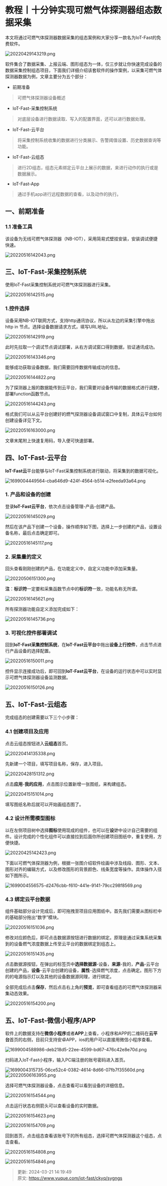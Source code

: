 # 教程丨十分钟实现可燃气体探测器组态数据采集

本文将通过可燃气体探测器数据采集的组态案例和大家分享一款名为IoT-Fast的免费软件。

![20220429143219.png](./img/_QfDHW5h96kRQ8dD/1651737894246-ad96be3c-6978-451d-95b7-0387896621bf-459338.png)

软件集合了数据采集、上报云端、图形组态为一体，仅三步就让你快速完成设备的数据采集控制组态项目，下面我们详细介绍该套软件的操作案例，以采集可燃气体探测器数据为例，文章主要分为五个部分：

+ 前期准备

> 可燃气体探测器设备概述
>

+ IoT-Fast-采集控制系统

> 对底层设备进行数据读取、写入的配置界面，还可以进行数据处理。
>

+ IoT-Fast-云平台

> 将采集控制系统收集的数据进行分类展示、告警阈值设置、历史数据查询等功能。
>

+ IoT-Fast-云组态

> 进行2D组态，组态元素绑定云平台上展示的数据，来进行动作的执行或是数据展示。
>

+ IoT-Fast-App

> 通过手机app进行远程数据的查看，以及动作的执行。
>

## 一、前期准备
### 1.1 准备工具
该设备为无线可燃气体探测器（NB-IOT），采用简易式壁挂安装，安装调试便捷快速。

![20220516142043.png](./img/_QfDHW5h96kRQ8dD/1652690307288-6a86ea38-6d93-4579-aa99-fd1f11a90d3f-539832.png)

## 三、IoT-Fast-采集控制系统
使用IoT-Fast采集控制系统对可燃气体探测器进行采集。

![20220516142515.png](./img/_QfDHW5h96kRQ8dD/1652690307229-5a6cac5d-04ec-4c42-b67a-e9652df9ba97-602435.png)

### 1.控件选择
设备采用NB-IOT联网方式，支持http通讯协议，所以从左边的采集引擎中拖出http in 节点。选择设备数据请求方式，填写URL地址。

![20220516142919.png](./img/_QfDHW5h96kRQ8dD/1652690307256-c668124f-57ff-44eb-aeca-8a8c68be8c64-318109.png)

此时先拉取一个调试节点调试部署，从右方调试窗口得到数据，验证通讯成功。

![20220516143346.png](./img/_QfDHW5h96kRQ8dD/1652690307202-d065b921-7c58-45fb-a219-1682df7ebd3d-512951.png)

能够成功获取设备数据，我们需要回传数据传输成功的信息。

![20220516144822.png](./img/_QfDHW5h96kRQ8dD/1652690307240-ea3f721c-756e-433e-a931-5b5a5df23606-174955.png)

为了探测器上报的数据能传到云平台，我们需要对设备传输的数据格式进行调整，部署function函数节点。

![20220516144243.png](./img/_QfDHW5h96kRQ8dD/1652690307254-0a98503b-8624-4930-8a45-c6868b5b681c-965732.png)

格式我们可以从云平台创建好的燃气探测器设备调试窗口中复制，具体云平台如何创建设备详见下文。

![20220516163000.png](./img/_QfDHW5h96kRQ8dD/1652690307246-ba7aa8bd-00c1-4f5a-a172-10d4861edf48-358347.png)

文章末尾附上快速复用码，导入便可快速部署。

## 四、IoT-Fast-云平台
**IoT-Fast云**平台能够与IoT-Fast采集控制系统进行联动，将采集到的数据可视化。

![1699004449564-cba646d9-424f-4564-b514-e2feeda93a64.png](./img/_QfDHW5h96kRQ8dD/1699004449564-cba646d9-424f-4564-b514-e2feeda93a64-985219.png)

### 1. 产品和设备的创建
登录**IoT-Fast云平台**，依次点击设备管理-产品-创建产品。

![20220516145029.png](./img/_QfDHW5h96kRQ8dD/1652690307245-53e1e0dd-7459-4bbb-bdfb-20712c40c9c1-501792.png)

然后在该产品下创建一个设备，操作顺序如下图，选择上一步创建的产品，设置设备名称，最后点击确定即可。

![20220516145117.png](./img/_QfDHW5h96kRQ8dD/1652690307244-9ee770dc-e7d3-418a-aead-d123b756ee44-440164.png)

### 2. 采集量的定义
回头查看刚刚创建的产品，在功能定义中，自定义功能中添加采集量。

![20220506151300.png](./img/_QfDHW5h96kRQ8dD/1651906912105-3a58500b-b4b1-4db2-a36d-44ca87aa365e-485427.png)

**注**：**标识符**一定要和采集函数节点中的**标识符**一致，功能名称无所谓。

![20220516145621.png](./img/_QfDHW5h96kRQ8dD/1652690307238-43dc0afa-abbd-4884-afd2-b4c561eab1bf-028704.png)

所有探测器功能自定义添加完成如下：

![20220516145736.png](./img/_QfDHW5h96kRQ8dD/1652690307227-13243d48-38a7-4140-8bf3-42e37daee833-458522.png)

### 3. 可视化控件部署调试
回到**IoT-Fast采集控制系统**，在**IoT-Fast云平台**中拖出**设备上行控件**，点击节点进行产品设备的选择配置。

![20220516150011.png](./img/_QfDHW5h96kRQ8dD/1652690307278-f8923c16-5c46-478d-9d7c-028e87d1fc61-288393.png)

控件显示连接成功后，即可回到**IoT-Fast云平台**，在设备的运行状态中可以实时显示可燃气体探测器设备监测数据。

![20220516150126.png](./img/_QfDHW5h96kRQ8dD/1652690307230-e7550e64-1bfb-424d-9aad-fb84a985cbe7-110137.png)

## 五、IoT-Fast-云组态
完成组态的创建需要以下三个小步骤：

### 4.1 创建项目及应用
点击云组态按钮进入**云组态**首页。

![20220414135338.png](./img/_QfDHW5h96kRQ8dD/1650779619533-5fa7fd6b-9b00-485b-956d-71b9e21056b2-388113.png)

先新建一个项目，填写项目名称，保存，进入项目。

![20220428151312.png](./img/_QfDHW5h96kRQ8dD/1651737894229-d1742e3a-0ca7-421d-a13c-714929891ac2-877815.png)

点击**应用**-**我的应用**，点击图示位置新增一张图纸，来构建组态。

![20220415151014.png](./img/_QfDHW5h96kRQ8dD/1650779619563-c44420ce-b44b-4355-a33c-0edc9ef6c758-705329.png)

填写图纸名称后就可以开始画组态图了。

### 4.2 设计所需模型图标
以在左侧项目树中选择**图标**使用现成的组件，也可以在**设计**中设计自己需要的组件。设计完成的个性化组件可以直接拉到后面你所创建项目图纸中，重复使用，方便快捷。

![20220425142423.png](./img/_QfDHW5h96kRQ8dD/1651735624546-9fe25fd0-d9e3-4bc9-8693-83f4aa0ca7d9-863411.png)

下面以可燃气体探测器为例，根据一张图介绍软件绘画中涉及线段、图形、文本、图形对齐的编辑方式，以及修改图形的背景颜色、线条宽度等操作。具体操作入径如下图所示。

![1699004556575-d2476cbb-f610-441e-9141-79cc298f8569.png](./img/_QfDHW5h96kRQ8dD/1699004556575-d2476cbb-f610-441e-9141-79cc298f8569-954797.png)

### 4.3 绑定云平台数据
组件基础部分设计完成后，即可拖拽至项目应用图纸中。首先我们需要从图标栏中的基础部分拖出“数字”模块。

![20220516151036.png](./img/_QfDHW5h96kRQ8dD/1652690307254-0b7802b5-0022-43ab-a653-8573646913af-503914.png)

修改对应颜色后，即可点击数据源按钮进行数据的绑定。原理是通过采集系统采集到的设备燃气浓度数据上传至云平台的数据绑定到组态上。

![20220516151435.png](./img/_QfDHW5h96kRQ8dD/1652690307300-d2b0dc82-f3fc-43df-a2bd-d39b60604916-686720.png)

点击数据源按钮，在弹出的标签页中**选择数据源**-设备，**来源**-我的，**产品**-云平台创建的产品，**设备**-云平台创建的设备，**属性**-选择燃气浓度，点击确定。图形下方的的电源指示灯以及其他的设备数据源同理，进行绑定。

全部完成后点击**保存**，然后点击右上角的**预览**，即可查看组态的可燃气体探测器采集动态效果。

![20220516154200.png](./img/_QfDHW5h96kRQ8dD/1652690307259-f2121e70-ca8c-4308-8430-7e827aa938ad-670967.png)

## 五、IoT-Fast-微信小程序/APP
软件上的数据支持在**微信小程序**或者**APP**上查看，小程序和APP的二维码在**云平台**首页的右侧，目前只支持安卓APP，ios的用户可以直接用微信小程序查看。

![1699004588986-deb218d5-22ee-4599-bd67-476c42e8e70d.png](./img/_QfDHW5h96kRQ8dD/1699004588986-deb218d5-22ee-4599-bd67-476c42e8e70d-221763.png)

扫码进入IoT-Fast小程序，输入PC端注册的账号密码进入首页。

![1699004315735-06ce52c4-0382-4614-8d66-07fb7f35560d.png](./img/_QfDHW5h96kRQ8dD/1699004315735-06ce52c4-0382-4614-8d66-07fb7f35560d-039727.png)![20220506163955.png](./img/_QfDHW5h96kRQ8dD/1651906912161-c2355cb1-807e-4e97-aad6-0ae29d128de8-145516.png)



选择可燃气体探测器设备，点击查看可以看到设备的详细信息。

![20220516154544.png](./img/_QfDHW5h96kRQ8dD/1652690307286-46e19ebb-a2ba-4986-be22-2dc2e701f477-212709.png)

点击运行状态右侧箭头可以查看设备的实时数据。

![20220516154623.png](./img/_QfDHW5h96kRQ8dD/1652690307204-d13aee7b-c162-44a7-89a5-c89d9e65c2e9-766762.png)

![20220516154709.png](./img/_QfDHW5h96kRQ8dD/1652690307367-9d32d6c3-a21e-484a-9f39-1c85775ba86a-328169.png)

回到首页，点击组态查看该账号下的所有组态，选择可燃气体探测器这个组态，点击查看。

![20220516154808.png](./img/_QfDHW5h96kRQ8dD/1652690307327-9f99d4de-1237-4b40-af35-4618307de400-656712.png)

![20220516154846.png](./img/_QfDHW5h96kRQ8dD/1652690307259-13db24e6-874a-46cd-a521-fea5636e5adc-068240.png)



> 更新: 2024-03-21 14:19:49  
> 原文: <https://www.yuque.com/iot-fast/ckyq/sygngs>